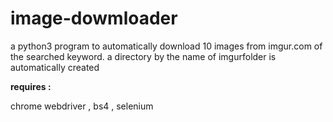 # image-dowmloader

a python3 program to automatically download 10 images from imgur.com of the searched keyword.
a directory by the name of imgurfolder is automatically created

<b>requires :</b>

chrome webdriver , bs4 , selenium

